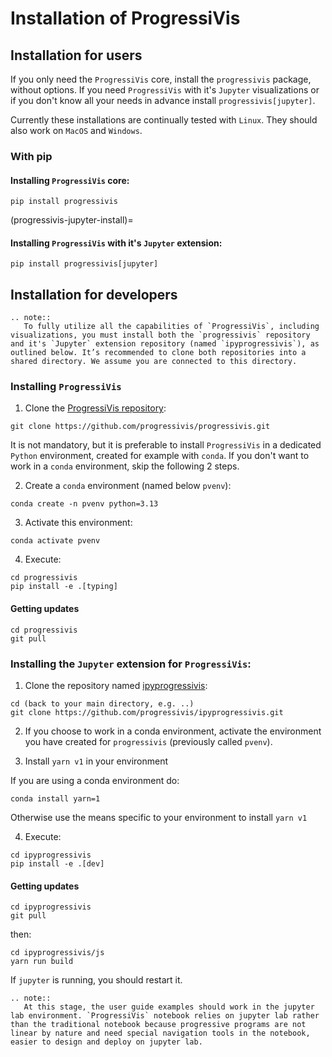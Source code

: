 # Installation of ProgressiVis

## Installation for users

If you only need the `ProgressiVis` core, install the `progressivis` package, without options. If you need `ProgressiVis` with it's `Jupyter` visualizations or if you don't know all your needs in advance install  `progressivis[jupyter]`.

Currently these installations are continually tested with `Linux`. They should also work on `MacOS` and `Windows`.

### With pip

#### Installing `ProgressiVis` core:

```
pip install progressivis
```

(progressivis-jupyter-install)=

#### Installing `ProgressiVis` with it's `Jupyter` extension:

```
pip install progressivis[jupyter]
```

## Installation for developers

```{eval-rst}
.. note::
   To fully utilize all the capabilities of `ProgressiVis`, including visualizations, you must install both the `progressivis` repository and it's `Jupyter` extension repository (named `ipyprogressivis`), as outlined below. It’s recommended to clone both repositories into a shared directory. We assume you are connected to this directory.
```

### Installing `ProgressiVis`

1. Clone the [ProgressiVis repository](https://github.com/progressivis/progressivis/):

```
git clone https://github.com/progressivis/progressivis.git
```

It is not mandatory, but it is preferable to install `ProgressiVis` in a dedicated `Python` environment, created for example with `conda`. If you don't want to work in a `conda` environment, skip the following 2 steps.

2. Create a `conda` environment (named below `pvenv`):

```
conda create -n pvenv python=3.13
```


3. Activate this environment:

```
conda activate pvenv
```
4. Execute:

```
cd progressivis
pip install -e .[typing]
```
#### Getting updates

```
cd progressivis
git pull
```

### Installing the `Jupyter` extension for `ProgressiVis`:

1. Clone the repository named [ipyprogressivis](https://github.com/progressivis/ipyprogressivis/):

```
cd (back to your main directory, e.g. ..)
git clone https://github.com/progressivis/ipyprogressivis.git
```

2. If you choose to work in a conda environment, activate the environment you have created for  `progressivis` (previously called `pvenv`).

3. Install `yarn v1` in your environment

If you are using a conda environment do:

```
conda install yarn=1
```

Otherwise use the means specific to your environment to install `yarn v1`

4. Execute:

```
cd ipyprogressivis
pip install -e .[dev]
```

#### Getting updates

```
cd ipyprogressivis
git pull
```

then:

```
cd ipyprogressivis/js
yarn run build
```

If `jupyter` is running, you should restart it.

```{eval-rst}
.. note::
   At this stage, the user guide examples should work in the jupyter lab environment. `ProgressiVis` notebook relies on jupyter lab rather than the traditional notebook because progressive programs are not linear by nature and need special navigation tools in the notebook, easier to design and deploy on jupyter lab.
```
